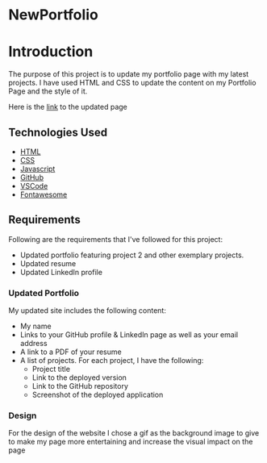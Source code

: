 # NewPortfolio

# Introduction
The purpose of this project is to update my portfolio page with my latest projects. I have used HTML and CSS to update the content on my Portfolio Page and the style of it.

Here is the [link](https://orenamema.github.io/NewPortfolio/) to the updated page

## Technologies Used

* [HTML](https://developer.mozilla.org/en-US/docs/Web/HTML)
* [CSS](https://developer.mozilla.org/en-US/docs/Web/CSS)
* [Javascript](https://developer.mozilla.org/en-US/docs/Web/JavaScript)
* [GitHub](https://github.com/)
* [VSCode](https://code.visualstudio.com/)
* [Fontawesome](https://fontawesome.com/)

## Requirements

Following are the requirements that I've followed for this project:

* Updated portfolio featuring project 2 and other exemplary projects. 
* Updated resume
* Updated LinkedIn profile

### Updated Portfolio
My updated site includes the following content:
* My name
* Links to your GitHub profile & LinkedIn page as well as your email address 
* A link to a PDF of your resume
* A list of projects. For each project, I have the following:
  * Project title
  * Link to the deployed version
  * Link to the GitHub repository
  * Screenshot of the deployed application
  
### Design

For the design of the website I chose a gif as the background image to give to make my page more entertaining and increase the visual impact on the page
